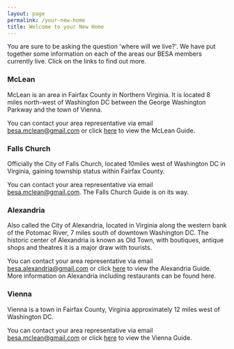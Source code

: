 ```yaml
---
layout: page
permalink: /your-new-home
title: Welcome to your New Home
---
```


You are sure to be asking the question 'where will we live?'.    We have put together some information on each of the areas our BESA members  currently live.  Click on the links to find out more.

### McLean
McLean is an area in Fairfax County in Northern Virginia.  It is located 8 miles north-west of Washington DC between the George Washington Parkway and the town of Vienna.  

You can contact your area representative via email [besa.m﻿clean@gmail.com](mailto:besa.m﻿clean@gmail.com) or click ﻿[here]() ﻿to view the McLean Guide.

### Falls Church
Officially the City of Falls Church, located 10miles west of Washington DC in Virginia, gaining township status within Fairfax County.  

You can contact your area representative via email [besa.mclean@gmail.com](besa.mclean@gmail.com).  The Falls Church Guide is on its way.

### Alexandria ​
Also called the City of Alexandria, located in Virginia along the western bank of the Potomac River, 7 miles south of downtown Washington DC.  The historic center of Alexandria is known as Old Town, with boutiques, antique shops and theatres it is a major draw with tourists.

You can contact your area representative via email [besa.ale﻿xandria@gmail.com](besa.ale﻿xandria@gmail.com) or click [here]() to view the Alexandria Guide.  More information on Alexandria including restaurants can be found here. 

### Vienna
Vienna is a town in Fairfax County, Virginia approximately 12 miles west of Washington DC.  

You can contact your area representative via email [besa.mclean@gmail.com](besa.mclean@gmail.com) or click [here]() to view the Vienna Guide.
